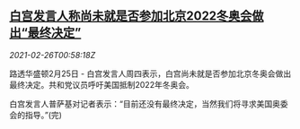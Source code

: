 <!--1614302597000-->
[白宫发言人称尚未就是否参加北京2022冬奥会做出“最终决定”](https://cn.reuters.com/article/usa-winter-olympics-0225-thur-idCNKBS2AQ03I)
------

<div><i>2021-02-26T00:58:18Z</i></div><p>路透华盛顿2月25日 - 白宫发言人周四表示，白宫尚未就是否参加北京冬奥会做出最终决定。共和党议员呼吁美国抵制2022年冬奥会。</p><p>白宫发言人普萨基对记者表示：“目前还没有最终决定，当然我们将寻求美国奥委会的指导。”(完)</p>
